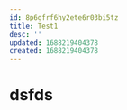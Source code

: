 ```yaml
---
id: 8p6gfrf6hy2ete6r03bi5tz
title: Test1
desc: ''
updated: 1688219404378
created: 1688219404378
---
```

# dsfds
